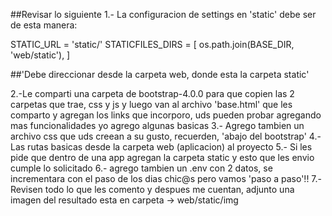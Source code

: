 ##Revisar lo siguiente
1.- La configuracion de settings en 'static' debe ser de esta manera:

STATIC_URL = 'static/'
STATICFILES_DIRS = [
    os.path.join(BASE_DIR, 'web/static'),
]

##'Debe direccionar desde la carpeta web, donde esta la carpeta static'

2.-Le comparti una carpeta de bootstrap-4.0.0 para que copien las 2 carpetas
que trae, css y js y luego van al archivo 'base.html' que les comparto
y agregan los links  que incorporo, uds pueden probar agregando mas funcionalidades
yo agrego algunas basicas
3.- Agrego tambien un archivo css que uds creean a su gusto, recuerden, 'abajo del bootstrap'
4.- Las rutas basicas desde la carpeta web (aplicacion) al proyecto
5.- Si les pide que dentro de una app agregan la carpeta static y esto que les envio cumple lo solicitado
6.- agrego tambien un .env con 2 datos, se incrementara con el paso de los dias chic@s
pero vamos 'paso a paso'!!
7.- Revisen todo lo que les comento y despues me cuentan, adjunto una imagen del resultado
esta en carpeta -> web/static/img  